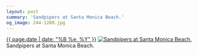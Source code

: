 ```yaml
---
layout: post
summary: 'Sandpipers at Santa Monica Beach.'
og_image: 244-1280.jpg
---
```


<p>
  <time><a href="/244">{{ page.date | date: "%B %e, %Y" }}</a></time>
  <a href="/244"><img src="{{ site.assets_url }}/244-640.jpg" srcset="{{ site.assets_url }}/244-1280.jpg 1280w, {{ site.assets_url }}/244-960.jpg 960w, {{ site.assets_url }}/244-640.jpg 640w, {{ site.assets_url }}/244-320.jpg 320w" sizes="(min-width: 700px) 50vw, calc(100vw - 2rem)" alt="Sandpipers at Santa Monica Beach." /></a>
  <span>Sandpipers at Santa Monica Beach.</span>
</p>

